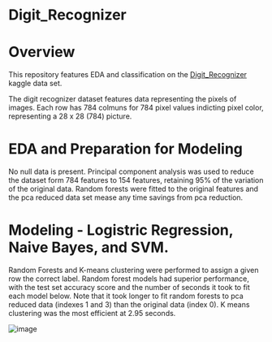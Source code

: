 # Digit_Recognizer


# Overview
This repository features EDA and classification on the [Digit_Recognizer](https://www.kaggle.com/c/digit-recognizer/overview) kaggle data set.

The digit recognizer dataset features data representing the pixels of images. Each row has 784 colmuns for 784 pixel values indicting pixel color, representing a 28 x 28 (784) picture.

# EDA and Preparation for Modeling

No null data is present. Principal component analysis was used to reduce the dataset form 784 features to 154 features, retaining 95% of the variation of the original data. Random forests were fitted to the original features and the pca reduced data set mease any time savings from pca reduction.

# Modeling - Logistric Regression, Naive Bayes, and SVM.

Random Forests and K-means clustering were performed to assign a given row the correct label. Random forest models had superior performance, with the test set accuracy score and the number of seconds it took to fit each model below. Note that it took longer to fit random forests to pca reduced data (indexes 1 and 3) than the original data (index 0). K means clustering was the most efficient at 2.95 seconds.

![image](https://user-images.githubusercontent.com/85903905/153774032-eaba1f80-0bc8-4701-997b-746384b934ca.png)


